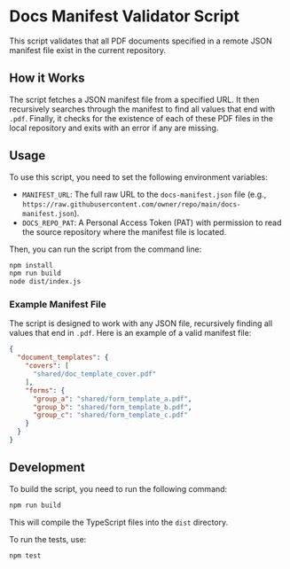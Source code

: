 # Docs Manifest Validator Script

This script validates that all PDF documents specified in a remote JSON manifest file exist in the current repository.

## How it Works

The script fetches a JSON manifest file from a specified URL. It then recursively searches through the manifest to find all values that end with `.pdf`. Finally, it checks for the existence of each of these PDF files in the local repository and exits with an error if any are missing.

## Usage

To use this script, you need to set the following environment variables:

- `MANIFEST_URL`: The full raw URL to the `docs-manifest.json` file (e.g., `https://raw.githubusercontent.com/owner/repo/main/docs-manifest.json`).
- `DOCS_REPO_PAT`: A Personal Access Token (PAT) with permission to read the source repository where the manifest file is located.

Then, you can run the script from the command line:

```bash
npm install
npm run build
node dist/index.js
```

### Example Manifest File

The script is designed to work with any JSON file, recursively finding all values that end in `.pdf`. Here is an example of a valid manifest file:

```json
{
  "document_templates": {
    "covers": [
      "shared/doc_template_cover.pdf"
    ],
    "forms": {
      "group_a": "shared/form_template_a.pdf",
      "group_b": "shared/form_template_b.pdf",
      "group_c": "shared/form_template_c.pdf"
    }
  }
}
```

## Development

To build the script, you need to run the following command:

```bash
npm run build
```

This will compile the TypeScript files into the `dist` directory.

To run the tests, use:

```bash
npm test
```